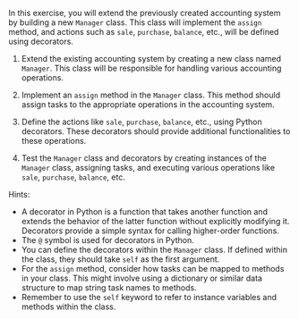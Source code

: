 In this exercise, you will extend the previously created accounting system by building a new `Manager` class. This class will implement the `assign` method, and actions such as `sale`, `purchase`, `balance`, etc., will be defined using decorators.

1. Extend the existing accounting system by creating a new class named `Manager`. This class will be responsible for handling various accounting operations.

2. Implement an `assign` method in the `Manager` class. This method should assign tasks to the appropriate operations in the accounting system.

3. Define the actions like `sale`, `purchase`, `balance`, etc., using Python decorators. These decorators should provide additional functionalities to these operations.

4. Test the `Manager` class and decorators by creating instances of the `Manager` class, assigning tasks, and executing various operations like `sale`, `purchase`, `balance`, etc.

Hints:

- A decorator in Python is a function that takes another function and extends the behavior of the latter function without explicitly modifying it. Decorators provide a simple syntax for calling higher-order functions.
- The `@` symbol is used for decorators in Python.
- You can define the decorators within the `Manager` class. If defined within the class, they should take `self` as the first argument.
- For the `assign` method, consider how tasks can be mapped to methods in your class. This might involve using a dictionary or similar data structure to map string task names to methods.
- Remember to use the `self` keyword to refer to instance variables and methods within the class.
